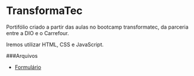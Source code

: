 # TransformaTec

Portifólio criado a partir das aulas no bootcamp transformatec, da parceria entre a DIO e o Carrefour.

Iremos utilizar HTML, CSS e JavaScript.

###Arquivos

- [Formulário](index.html)